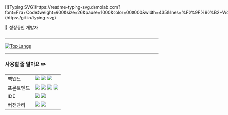 <div style="display: flex">
<div>
[![Typing SVG](https://readme-typing-svg.demolab.com?font=Fira+Code&weight=600&size=26&pause=1000&color=000000&width=435&lines=%F0%9F%90%B2+Won+Young+%F0%9F%90%B2)](https://git.io/typing-svg)

<p>🍏 성장중인 개발자</p>
    
</div>
<div>

[![Anurag's GitHub stats](https://github-readme-stats.vercel.app/api?username=wonyoungE)](https://github.com/wonyoungE/github-readme-stats)
    
</div>
</div>

---

[![Top Langs](https://github-readme-stats.vercel.app/api/top-langs/?username=wonyoungE)](https://github.com/wonyoungE/github-readme-stats)

---

### 사용할 줄 알아요 ✏️
<table>
  <tr>
    <td style="weight: bold">백엔드</td>
    <td><img src="https://img.shields.io/badge/JAVA-007396?style=for-the-badge&logo=java&logoColor=white"> <img src="https://img.shields.io/badge/spring-6DB33F?style=for-the-badge&logo=spring&logoColor=white"> <img src="https://img.shields.io/badge/Spring Boot-6DB33F?style=for-the-badge&logo=springboot&logoColor=white"> </td>
  </tr>
  <tr>
    <td style="weight: bold">프론트엔드</td>
    <td><img src="https://img.shields.io/badge/JavaScript-F7DF1E?style=for-the-badge&logo=javascript&logoColor=white"> <img src="https://img.shields.io/badge/React-61DAFB?style=for-the-badge&logo=react&logoColor=white">  <img src="https://img.shields.io/badge/HTML5-E34F26?style=for-the-badge&logo=html5&logoColor=white"> <img src="https://img.shields.io/badge/CSS3-1572B6?style=for-the-badge&logo=css3&logoColor=white">  </td>
  </tr>
  <tr>
    <td style="weight: bold">IDE</td>
    <td><img src="https://img.shields.io/badge/Eclipse IDE-2C2255?style=for-the-badge&logo=eclipseide&logoColor=white"> <img src="https://img.shields.io/badge/VS Code-007ACC?style=for-the-badge&logo=visualstudiocode&logoColor=white"> </td>
  </tr>
  <tr>
    <td style="weight: bold">버전관리</td>
    <td><img src="https://img.shields.io/badge/GIT-F05032?style=for-the-badge&logo=git&logoColor=white"> <img src="https://img.shields.io/badge/Github-181717?style=for-the-badge&logo=github&logoColor=white">  </td>
  </tr>
</table>
